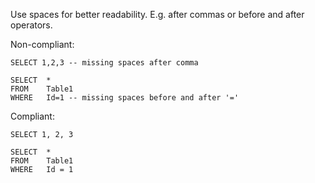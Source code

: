 Use spaces for better readability. E.g. after commas or before and after operators.

Non-compliant:

```tsql
SELECT 1,2,3 -- missing spaces after comma
```

```tsql
SELECT  *
FROM    Table1
WHERE   Id=1 -- missing spaces before and after '='
```

Compliant:

```tsql
SELECT 1, 2, 3
```

```tsql
SELECT  *
FROM    Table1
WHERE   Id = 1
```
